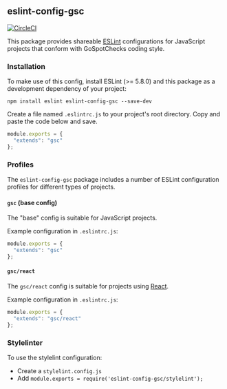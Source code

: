 ## eslint-config-gsc
[![CircleCI](https://circleci.com/gh/gospotcheck/eslint-config-gsc.svg?style=svg)](https://circleci.com/gh/gospotcheck/eslint-config-gsc)

This package provides shareable [ESLint](http://eslint.org/) configurations for JavaScript projects that conform with GoSpotChecks coding style.

### Installation

To make use of this config, install ESLint (>= 5.8.0) and this package as a development dependency of your project:

    npm install eslint eslint-config-gsc --save-dev

Create a file named `.eslintrc.js` to your project's root directory. Copy and paste the code below and save.

```javascript
module.exports = {
  "extends": "gsc"
};
```

### Profiles

The `eslint-config-gsc` package includes a number of ESLint configuration profiles for different types of projects.

#### `gsc` (base config)

The "base" config is suitable for JavaScript projects.

Example configuration in `.eslintrc.js`:
```javascript
module.exports = {
  "extends": "gsc"
};
```

#### `gsc/react`

The `gsc/react` config is suitable for projects using [React](https://facebook.github.io/react/).

Example configuration in `.eslintrc.js`:
```javascript
module.exports = {
  "extends": "gsc/react"
};
```

### Stylelinter

To use the stylelint configuration:
- Create a `stylelint.config.js`
- Add `module.exports = require('eslint-config-gsc/stylelint');`
